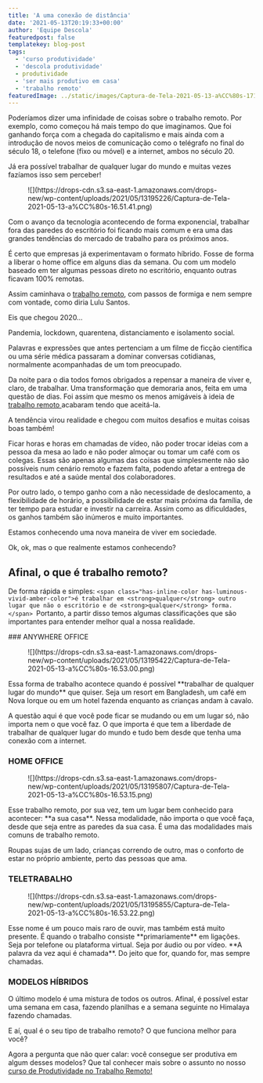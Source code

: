 ```yaml
---
title: 'A uma conexão de distância'
date: '2021-05-13T20:19:33+00:00'
author: 'Equipe Descola'
featuredpost: false
templatekey: blog-post
tags:
  - 'curso produtividade'
  - 'descola produtividade'
  - produtividade
  - 'ser mais produtivo em casa'
  - 'trabalho remoto'
featuredImage: ../static/images/Captura-de-Tela-2021-05-13-a%CC%80s-171314.jpg
---
```


Poderíamos dizer uma infinidade de coisas sobre o trabalho remoto. Por exemplo, como começou há mais tempo do que imaginamos. Que foi ganhando força com a chegada do capitalismo e mais ainda com a introdução de novos meios de comunicação como o telégrafo no final do século 18, o telefone (fixo ou móvel) e a internet, ambos no século 20.

Já era possível trabalhar de qualquer lugar do mundo e muitas vezes fazíamos isso sem perceber!

<figure class="wp-block-image size-large">![](https://drops-cdn.s3.sa-east-1.amazonaws.com/drops-new/wp-content/uploads/2021/05/13195226/Captura-de-Tela-2021-05-13-a%CC%80s-16.51.41.png)</figure>Com o avanço da tecnologia acontecendo de forma exponencial, trabalhar fora das paredes do escritório foi ficando mais comum e era uma das grandes tendências do mercado de trabalho para os próximos anos.

É certo que empresas já experimentavam o formato híbrido. Fosse de forma a liberar o home office em alguns dias da semana. Ou com um modelo baseado em ter algumas pessoas direto no escritório, enquanto outras ficavam 100% remotas.

Assim caminhava o [trabalho remoto](https://descola.org/produtividade-no-trabalho-remoto), com passos de formiga e nem sempre com vontade, como diria Lulu Santos.

Eis que chegou 2020…

Pandemia, lockdown, quarentena, distanciamento e isolamento social.

Palavras e expressões que antes pertenciam a um filme de ficção científica ou uma série médica passaram a dominar conversas cotidianas, normalmente acompanhadas de um tom preocupado.

Da noite para o dia todos fomos obrigados a repensar a maneira de viver e, claro, de trabalhar. Uma transformação que demoraria anos, feita em uma questão de dias. Foi assim que mesmo os menos amigáveis à ideia de [trabalho remoto ](https://descola.org/produtividade-no-trabalho-remoto)acabaram tendo que aceitá-la.

A tendência virou realidade e chegou com muitos desafios e muitas coisas boas também!

Ficar horas e horas em chamadas de vídeo, não poder trocar ideias com a pessoa da mesa ao lado e não poder almoçar ou tomar um café com os colegas. Essas são apenas algumas das coisas que simplesmente não são possíveis num cenário remoto e fazem falta, podendo afetar a entrega de resultados e até a saúde mental dos colaboradores.

Por outro lado, o tempo ganho com a não necessidade de deslocamento, a flexibilidade de horário, a possibilidade de estar mais próxima da família, de ter tempo para estudar e investir na carreira. Assim como as dificuldades, os ganhos também são inúmeros e muito importantes.

Estamos conhecendo uma nova maneira de viver em sociedade.

Ok, ok, mas o que realmente estamos conhecendo?

## Afinal, o que é trabalho remoto?

De forma rápida e simples: `<span class="has-inline-color has-luminous-vivid-amber-color">é trabalhar em <strong>qualquer</strong> outro lugar que não o escritório e de <strong>qualquer</strong> forma.</span> `Portanto, a partir disso temos algumas classificações que são importantes para entender melhor qual a nossa realidade.

<div class="wp-block-columns"><div class="wp-block-column" style="flex-basis:100%">### ANYWHERE OFFICE

</div></div><div class="wp-block-columns"><div class="wp-block-column" style="flex-basis:50%"><figure class="wp-block-image size-large is-resized">![](https://drops-cdn.s3.sa-east-1.amazonaws.com/drops-new/wp-content/uploads/2021/05/13195422/Captura-de-Tela-2021-05-13-a%CC%80s-16.53.00.png)</figure></div></div> Essa forma de trabalho acontece quando é possível **trabalhar de qualquer lugar do mundo** que quiser. Seja um resort em Bangladesh, um café em Nova Iorque ou em um hotel fazenda enquanto as crianças andam à cavalo.

A questão aqui é que você pode ficar se mudando ou em um lugar só, não importa nem o que você faz. O que importa é que tem a liberdade de trabalhar de qualquer lugar do mundo e tudo bem desde que tenha uma conexão com a internet.

### HOME OFFICE

<div class="wp-block-columns"><div class="wp-block-column" style="flex-basis:50%"><figure class="wp-block-image size-large is-resized">![](https://drops-cdn.s3.sa-east-1.amazonaws.com/drops-new/wp-content/uploads/2021/05/13195807/Captura-de-Tela-2021-05-13-a%CC%80s-16.53.15.png)</figure></div></div>Esse trabalho remoto, por sua vez, tem um lugar bem conhecido para acontecer: **a sua casa**. Nessa modalidade, não importa o que você faça, desde que seja entre as paredes da sua casa. É uma das modalidades mais comuns de trabalho remoto.

Roupas sujas de um lado, crianças correndo de outro, mas o conforto de estar no próprio ambiente, perto das pessoas que ama.

### TELETRABALHO

<figure class="wp-block-image size-large is-resized">![](https://drops-cdn.s3.sa-east-1.amazonaws.com/drops-new/wp-content/uploads/2021/05/13195855/Captura-de-Tela-2021-05-13-a%CC%80s-16.53.22.png)</figure>Esse nome é um pouco mais raro de ouvir, mas também está muito presente. É quando o trabalho consiste **primariamente** em ligações. Seja por telefone ou plataforma virtual. Seja por áudio ou por vídeo. **A palavra da vez aqui é chamada**. Do jeito que for, quando for, mas sempre chamadas.

### MODELOS HÍBRIDOS

O último modelo é uma mistura de todos os outros. Afinal, é possível estar uma semana em casa, fazendo planilhas e a semana seguinte no Himalaya fazendo chamadas.

E aí, qual é o seu tipo de trabalho remoto? O que funciona melhor para você?

Agora a pergunta que não quer calar: você consegue ser produtiva em algum desses modelos? Que tal conhecer mais sobre o assunto no nosso [curso de Produtividade no Trabalho Remoto!](https://descola.org/produtividade-no-trabalho-remoto)
